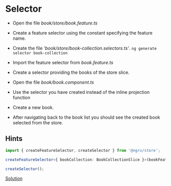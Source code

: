 # Selector

- Open the file _book/store/book.feature.ts_
- Create a feature selector using the constant specifying the feature name.
- Create the file _'book/store/book-collection.selectors.ts'_. `ng generate selector book-collection`
- Import the feature selector from _book.feature.ts_
- Create a selector providing the books of the store slice.
- Open the file _book/book.component.ts_
- Use the selector you have created instead of the inline projection function

- Create a new book.
- After navigating back to the book list you should see the created book selected from the store.

## Hints

```ts
import { createFeatureSelector, createSelector } from '@ngrx/store';

createFeatureSelector<{ bookCollection: BookCollectionSlice }>(bookFeatureName);

createSelector();
```

[Solution](https://stackblitz.com/github/workshops-de/angular-advanced-workshop/tree/solve--ngrx-use-selectors)
